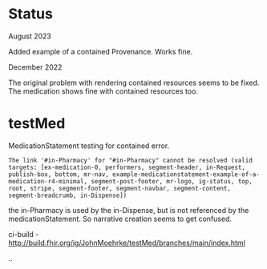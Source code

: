 # Status

August 2023

Added example of a contained Provenance. Works fine.

December 2022

The original problem with rendering contained resources seems to be fixed. The medication shows fine with contained resources too.

# testMed

MedicationStatement testing for contained error.

	The link '#in-Pharmacy' for "#in-Pharmacy" cannot be resolved (valid targets: [ex-medication-0, performers, segment-header, in-Request, publish-box, bottom, mr-nav, example-medicationstatement-example-of-a-medication-r4-minimal, segment-post-footer, mr-logo, ig-status, top, root, stripe, segment-footer, segment-navbar, segment-content, segment-breadcrumb, in-Dispense])

the in-Pharmacy is used by the in-Dispense, but is not referenced by the medicationStatement. So narrative creation seems to get confused.

ci-build - http://build.fhir.org/ig/JohnMoehrke/testMed/branches/main/index.html

..
